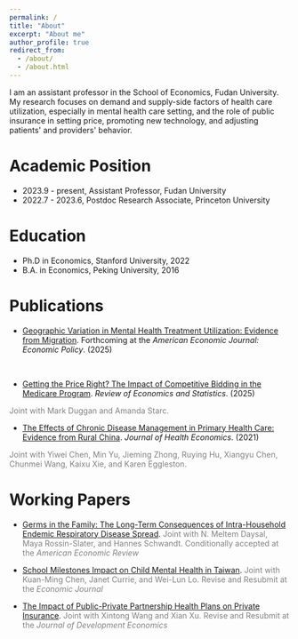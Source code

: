 ```yaml
---
permalink: /
title: "About"
excerpt: "About me"
author_profile: true
redirect_from: 
  - /about/
  - /about.html
---
```


I am an assistant professor in the School of Economics, Fudan University. My research focuses on demand and supply-side factors of health care utilization, especially in mental health care setting, and the role of public insurance in setting price, promoting new technology, and adjusting patients' and providers' behavior. <br/>


Academic Position
======
- 2023.9 - present, Assistant Professor, Fudan University
- 2022.7 - 2023.6,  Postdoc Research Associate, Princeton University <br/>


Education
======
- Ph.D in Economics, Stanford University, 2022
- B.A. in Economics, Peking University, 2016 <br/>


Publications
======
 - [Geographic Variation in Mental Health Treatment Utilization: Evidence from Migration](files/MH_GeoVariation.pdf). Forthcoming at the *American Economic Journal: Economic Policy*. (2025)
 <span style="color:gray"> 
 </span> <br/>

 - [Getting the Price Right? The Impact of Competitive Bidding in the Medicare Program](https://direct.mit.edu/rest/article-abstract/107/1/204/113161/Getting-the-Price-Right-The-Impact-of-Competitive). *Review of Economics and Statistics*. (2025)
 <span style="color:gray"> 
 Joint with Mark Duggan and Amanda Starc.
 </span> <br/>
 
 - [The Effects of Chronic Disease Management in Primary Health Care: Evidence from Rural China](https://www.sciencedirect.com/science/article/pii/S0167629621001247). *Journal of Health Economics*. (2021) 
 <span style="color:gray">
    Joint with Yiwei Chen, Min Yu, Jieming Zhong, Ruying Hu, Xiangyu Chen, Chunmei Wang, Kaixu Xie, and Karen Eggleston. 
 </span> <br/>
 

Working Papers
======
 - [Germs in the Family: The Long-Term Consequences of Intra-Household Endemic Respiratory Disease Spread](files/ChildSickness.pdf). 
 <span style="color:gray">Joint with N. Meltem Daysal, Maya Rossin-Slater, and Hannes Schwandt. Conditionally accepted at the *American Economic Review* 
 </span> <br/>
 
  - [School Milestones Impact on Child Mental Health in Taiwan](files/MH_School.pdf). 
 <span style="color:gray">Joint with Kuan-Ming Chen, Janet Currie, and Wei-Lun Lo. Revise and Resubmit at the *Economic Journal* 
 </span> <br/>
 
  - [The Impact of Public-Private Partnership Health Plans on Private Insurance](files/PPPinsurance.pdf). 
 <span style="color:gray">Joint with Xintong Wang and Xian Xu. Revise and Resubmit at the *Journal of Development Economics* 
 </span> <br/>
  
